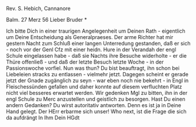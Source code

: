 Rev. S. Hebich, Cannanore

 Balm. 27 Merz 56
Lieber Bruder <Hebich>*

Ich bitte Dich in einer traurigen Angelegenheit um Deinen Rath - eigentlich um Deine Entscheidung als Generalpraeses. Der arme Richter hat mir gestern Nacht zum Schluß einer langen Unterredung gestanden, daß er sich - noch vor der Genl Cfz mit einer heidn. Hure in der Verandah der engl Schule eingelassen habe - daß sie Nachts ihre Besuche widerholte - er die Thüre offenließ - und daß der letzte Besuch letzte Woche - in der Passionswoche vorfiel. Nun was thun? Du bist beauftragt, ihn schon bei Liebeleien stracks zu entlassen - vielmehr jetzt. Dagegen scheint er gerade jetzt der Gnade zugänglich zu seyn - war eben noch nie bekehrt - in Engl in Fleischessünden gefallen und daher konnte auf diesem verfluchten Platz nicht viel besseres erwartet werden. Wir gedenken Mgl zu bitten, ihn in der engl Schule zu Merc anzustellen und geistlich zu besorgen. Hast Du einen andern Gedanken? Du wirst autoritativ antworten. Denn es ist ja in Deine Hand gelegt. 
Der HErr erbarme sich unser! Who next, ist die Frage die sich da aufdrängt 
 In Ihm
 Dein HGdt

